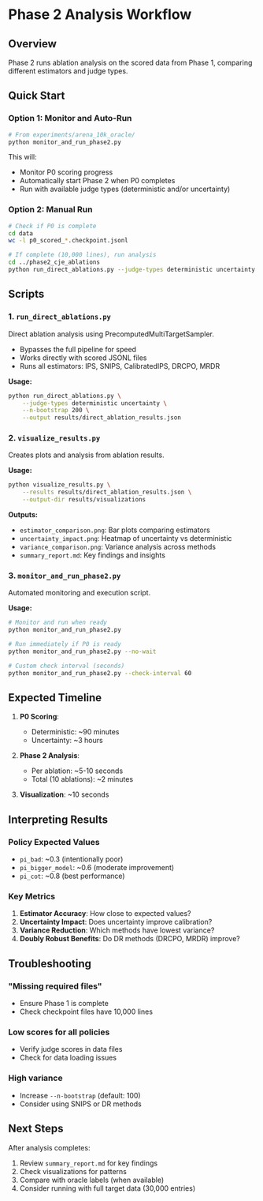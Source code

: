 # Phase 2 Analysis Workflow

## Overview
Phase 2 runs ablation analysis on the scored data from Phase 1, comparing different estimators and judge types.

## Quick Start

### Option 1: Monitor and Auto-Run
```bash
# From experiments/arena_10k_oracle/
python monitor_and_run_phase2.py
```
This will:
- Monitor P0 scoring progress
- Automatically start Phase 2 when P0 completes
- Run with available judge types (deterministic and/or uncertainty)

### Option 2: Manual Run
```bash
# Check if P0 is complete
cd data
wc -l p0_scored_*.checkpoint.jsonl

# If complete (10,000 lines), run analysis
cd ../phase2_cje_ablations
python run_direct_ablations.py --judge-types deterministic uncertainty
```

## Scripts

### 1. `run_direct_ablations.py`
Direct ablation analysis using PrecomputedMultiTargetSampler.
- Bypasses the full pipeline for speed
- Works directly with scored JSONL files
- Runs all estimators: IPS, SNIPS, CalibratedIPS, DRCPO, MRDR

**Usage:**
```bash
python run_direct_ablations.py \
    --judge-types deterministic uncertainty \
    --n-bootstrap 200 \
    --output results/direct_ablation_results.json
```

### 2. `visualize_results.py`
Creates plots and analysis from ablation results.

**Usage:**
```bash
python visualize_results.py \
    --results results/direct_ablation_results.json \
    --output-dir results/visualizations
```

**Outputs:**
- `estimator_comparison.png`: Bar plots comparing estimators
- `uncertainty_impact.png`: Heatmap of uncertainty vs deterministic
- `variance_comparison.png`: Variance analysis across methods
- `summary_report.md`: Key findings and insights

### 3. `monitor_and_run_phase2.py`
Automated monitoring and execution script.

**Usage:**
```bash
# Monitor and run when ready
python monitor_and_run_phase2.py

# Run immediately if P0 is ready
python monitor_and_run_phase2.py --no-wait

# Custom check interval (seconds)
python monitor_and_run_phase2.py --check-interval 60
```

## Expected Timeline

1. **P0 Scoring**: 
   - Deterministic: ~90 minutes
   - Uncertainty: ~3 hours

2. **Phase 2 Analysis**:
   - Per ablation: ~5-10 seconds
   - Total (10 ablations): ~2 minutes

3. **Visualization**: ~10 seconds

## Interpreting Results

### Policy Expected Values
- `pi_bad`: ~0.3 (intentionally poor)
- `pi_bigger_model`: ~0.6 (moderate improvement)
- `pi_cot`: ~0.8 (best performance)

### Key Metrics
1. **Estimator Accuracy**: How close to expected values?
2. **Uncertainty Impact**: Does uncertainty improve calibration?
3. **Variance Reduction**: Which methods have lowest variance?
4. **Doubly Robust Benefits**: Do DR methods (DRCPO, MRDR) improve?

## Troubleshooting

### "Missing required files"
- Ensure Phase 1 is complete
- Check checkpoint files have 10,000 lines

### Low scores for all policies
- Verify judge scores in data files
- Check for data loading issues

### High variance
- Increase `--n-bootstrap` (default: 100)
- Consider using SNIPS or DR methods

## Next Steps

After analysis completes:
1. Review `summary_report.md` for key findings
2. Check visualizations for patterns
3. Compare with oracle labels (when available)
4. Consider running with full target data (30,000 entries)
